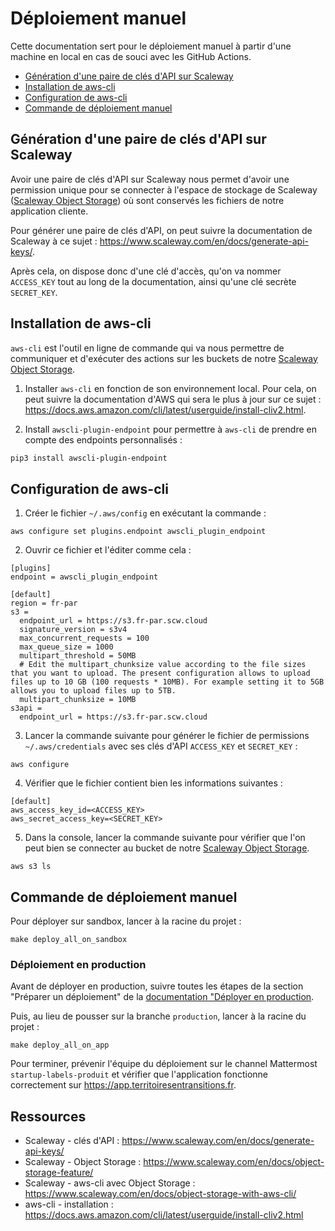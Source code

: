 # Déploiement manuel

Cette documentation sert pour le déploiement manuel à partir d'une machine en
local en cas de souci avec les GitHub Actions.

- [Génération d'une paire de clés d'API sur Scaleway](#génération-dune-paire-de-clés-dapi-sur-scaleway)
- [Installation de aws-cli](#installation-de-aws-cli)
- [Configuration de aws-cli](#configuration-de-aws-cli)
- [Commande de déploiement manuel](#commande-de-déploiement-manuel)

## Génération d'une paire de clés d'API sur Scaleway

Avoir une paire de clés d'API sur Scaleway nous permet d'avoir une permission
unique pour se connecter à l'espace de
stockage de Scaleway ([Scaleway Object Storage](https://www.scaleway.com/en/docs/object-storage-feature/))
où sont conservés les fichiers de notre application cliente.

Pour générer une paire de clés d'API, on peut suivre la documentation de
Scaleway à ce sujet : https://www.scaleway.com/en/docs/generate-api-keys/.

Après cela, on dispose donc d'une clé d'accès, qu'on va nommer `ACCESS_KEY` tout
au long de la documentation, ainsi qu'une clé secrète `SECRET_KEY`.

## Installation de aws-cli

`aws-cli` est l'outil en ligne de commande qui va nous permettre de communiquer
et d'exécuter des actions sur les buckets de notre
[Scaleway Object
Storage](https://www.scaleway.com/en/docs/object-storage-feature/).

1) Installer `aws-cli` en fonction de son environnement local. Pour cela, on
   peut suivre la documentation d'AWS qui sera le plus à jour sur ce sujet :
   https://docs.aws.amazon.com/cli/latest/userguide/install-cliv2.html.

2) Install `awscli-plugin-endpoint` pour permettre à `aws-cli` de prendre en
   compte des endpoints personnalisés :
```bash
pip3 install awscli-plugin-endpoint
```

## Configuration de aws-cli

1) Créer le fichier `~/.aws/config` en exécutant la commande :
```
aws configure set plugins.endpoint awscli_plugin_endpoint
```

2) Ouvrir ce fichier et l'éditer comme cela :
```
[plugins]
endpoint = awscli_plugin_endpoint

[default]
region = fr-par
s3 =
  endpoint_url = https://s3.fr-par.scw.cloud
  signature_version = s3v4
  max_concurrent_requests = 100
  max_queue_size = 1000
  multipart_threshold = 50MB
  # Edit the multipart_chunksize value according to the file sizes that you want to upload. The present configuration allows to upload files up to 10 GB (100 requests * 10MB). For example setting it to 5GB allows you to upload files up to 5TB.
  multipart_chunksize = 10MB
s3api =
  endpoint_url = https://s3.fr-par.scw.cloud
```

3) Lancer la commande suivante pour générer le fichier de permissions
   `~/.aws/credentials` avec ses clés d'API `ACCESS_KEY` et `SECRET_KEY` :
```
aws configure
```

4) Vérifier que le fichier contient bien les informations suivantes :
```
[default]
aws_access_key_id=<ACCESS_KEY>
aws_secret_access_key=<SECRET_KEY>
```

5) Dans la console, lancer la commande suivante pour vérifier que l'on peut bien
   se connecter au bucket de notre [Scaleway Object Storage](https://www.scaleway.com/en/docs/object-storage-feature/).
```
aws s3 ls
```

## Commande de déploiement manuel

Pour déployer sur sandbox, lancer à la racine du projet :
```
make deploy_all_on_sandbox
```

### Déploiement en production

Avant de déployer en production, suivre toutes les étapes de la section "Préparer un déploiement" de la [documentation "Déployer en production](deployer-en-production.md).

Puis, au lieu de pousser sur la branche `production`, lancer à la racine du projet :
```
make deploy_all_on_app
```

Pour terminer, prévenir l'équipe du déploiement sur le channel Mattermost
`startup-labels-produit` et vérifier que l'application fonctionne correctement
sur https://app.territoiresentransitions.fr.

## Ressources

- Scaleway - clés d'API :  https://www.scaleway.com/en/docs/generate-api-keys/
- Scaleway - Object Storage : https://www.scaleway.com/en/docs/object-storage-feature/
- Scaleway - aws-cli avec Object Storage : https://www.scaleway.com/en/docs/object-storage-with-aws-cli/
- aws-cli - installation : https://docs.aws.amazon.com/cli/latest/userguide/install-cliv2.html
